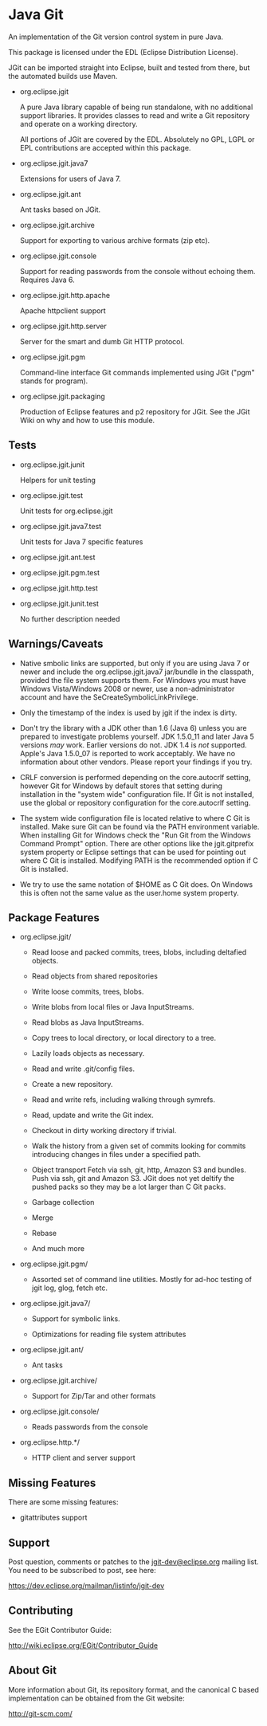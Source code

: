 Java Git
========

An implementation of the Git version control system in pure Java.

This package is licensed under the EDL (Eclipse Distribution
License).

JGit can be imported straight into Eclipse, built and tested from
there, but the automated builds use Maven.

- org.eclipse.jgit

    A pure Java library capable of being run standalone, with no
    additional support libraries. It provides classes to read and
    write a Git repository and operate on a working directory.

    All portions of JGit are covered by the EDL. Absolutely no GPL,
    LGPL or EPL contributions are accepted within this package.

- org.eclipse.jgit.java7

    Extensions for users of Java 7.

- org.eclipse.jgit.ant

    Ant tasks based on JGit.

- org.eclipse.jgit.archive

    Support for exporting to various archive formats (zip etc).

- org.eclipse.jgit.console

    Support for reading passwords from the console without
    echoing them. Requires Java 6.

- org.eclipse.jgit.http.apache

    Apache httpclient support

- org.eclipse.jgit.http.server

    Server for the smart and dumb Git HTTP protocol.

- org.eclipse.jgit.pgm

    Command-line interface Git commands implemented using JGit
    ("pgm" stands for program).

- org.eclipse.jgit.packaging

    Production of Eclipse features and p2 repository for JGit. See the JGit
    Wiki on why and how to use this module.

Tests
-----

- org.eclipse.jgit.junit

    Helpers for unit testing

- org.eclipse.jgit.test

    Unit tests for org.eclipse.jgit

- org.eclipse.jgit.java7.test

    Unit tests for Java 7 specific features

- org.eclipse.jgit.ant.test
- org.eclipse.jgit.pgm.test
- org.eclipse.jgit.http.test
- org.eclipse.jgit.junit.test

    No further description needed

Warnings/Caveats
----------------

- Native smbolic links are supported, but only if you are using Java 7
  or newer and include the org.eclipse.jgit.java7 jar/bundle in the
  classpath, provided the file system supports them. For Windows you
  must have Windows Vista/Windows 2008 or newer, use a
  non-administrator account and have the SeCreateSymbolicLinkPrivilege.

- Only the timestamp of the index is used by jgit if the index is
  dirty.

- Don't try the library with a JDK other than 1.6 (Java 6) unless you
  are prepared to investigate problems yourself. JDK 1.5.0_11 and later
  Java 5 versions *may* work. Earlier versions do not. JDK 1.4 is *not*
  supported. Apple's Java 1.5.0_07 is reported to work acceptably. We
  have no information about other vendors. Please report your findings
  if you try.

- CRLF conversion is performed depending on the core.autocrlf setting,
  however Git for Windows by default stores that setting during
  installation in the "system wide" configuration file. If Git is not
  installed, use the global or repository configuration for the
  core.autocrlf setting.

- The system wide configuration file is located relative to where C
  Git is installed. Make sure Git can be found via the PATH
  environment variable. When installing Git for Windows check the "Run
  Git from the Windows Command Prompt" option. There are other options
  like the jgit.gitprefix system property or Eclipse settings that can
  be used for pointing out where C Git is installed. Modifying PATH is
  the recommended option if C Git is installed.

- We try to use the same notation of $HOME as C Git does. On Windows
  this is often not the same value as the user.home system property.


Package Features
----------------

- org.eclipse.jgit/

    * Read loose and packed commits, trees, blobs, including
      deltafied objects.

    * Read objects from shared repositories

    * Write loose commits, trees, blobs.

    * Write blobs from local files or Java InputStreams.

    * Read blobs as Java InputStreams.

    * Copy trees to local directory, or local directory to a tree.

    * Lazily loads objects as necessary.

    * Read and write .git/config files.

    * Create a new repository.

    * Read and write refs, including walking through symrefs.

    * Read, update and write the Git index.

    * Checkout in dirty working directory if trivial.

    * Walk the history from a given set of commits looking for commits
      introducing changes in files under a specified path.

    * Object transport
      Fetch via ssh, git, http, Amazon S3 and bundles.
      Push via ssh, git and Amazon S3. JGit does not yet deltify
      the pushed packs so they may be a lot larger than C Git packs.

    * Garbage collection

    * Merge

    * Rebase

    * And much more

- org.eclipse.jgit.pgm/

    * Assorted set of command line utilities. Mostly for ad-hoc testing of jgit
      log, glog, fetch etc.

- org.eclipse.jgit.java7/

    * Support for symbolic links.

    * Optimizations for reading file system attributes

- org.eclipse.jgit.ant/

    * Ant tasks

- org.eclipse.jgit.archive/

    * Support for Zip/Tar and other formats

- org.eclipse.jgit.console/

    * Reads passwords from the console

- org.eclipse.http.*/

    * HTTP client and server support

Missing Features
----------------

There are some missing features:

- gitattributes support


Support
-------

Post question, comments or patches to the jgit-dev@eclipse.org mailing list.
You need to be subscribed to post, see here:

https://dev.eclipse.org/mailman/listinfo/jgit-dev


Contributing
------------

See the EGit Contributor Guide:

http://wiki.eclipse.org/EGit/Contributor_Guide


About Git
---------

More information about Git, its repository format, and the canonical
C based implementation can be obtained from the Git website:

http://git-scm.com/
